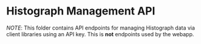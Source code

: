 # Histograph Management API

*NOTE*: This folder contains API endpoints for managing Histograph data via client libraries using an API key. This is **not** endpoints used by the webapp.
